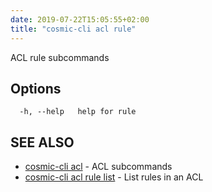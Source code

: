 ```yaml
---
date: 2019-07-22T15:05:55+02:00
title: "cosmic-cli acl rule"
---
```

ACL rule subcommands

## Options

```text
  -h, --help   help for rule
```

## SEE ALSO

* [cosmic-cli acl](../cosmic-cli_acl/) - ACL subcommands
* [cosmic-cli acl rule list](../cosmic-cli_acl_rule_list/) - List rules in an ACL
